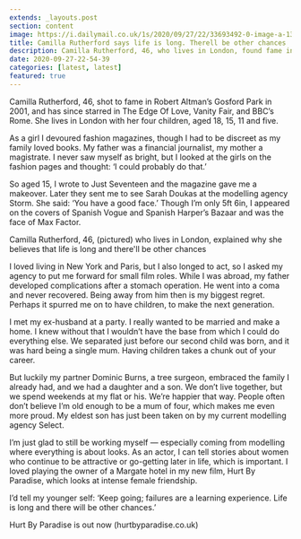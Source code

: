 ```yaml
---
extends: _layouts.post
section: content
image: https://i.dailymail.co.uk/1s/2020/09/27/22/33693492-0-image-a-132_1601243075168.jpg 
title: Camilla Rutherford says life is long. Therell be other chances  
description: Camilla Rutherford, 46, who lives in London, found fame in Robert Altmans Gosford Park in 2001. She would tell her younger self that failures are a learning experience. 
date: 2020-09-27-22-54-39 
categories: [latest, latest] 
featured: true 
--- 
```

Camilla Rutherford, 46, shot to fame in Robert Altman’s Gosford Park in 2001, and has since starred in The Edge Of Love, Vanity Fair, and BBC’s Rome. She lives in London with her four children, aged 18, 15, 11 and five.

As a girl I devoured fashion magazines, though I had to be discreet as my family loved books. My father was a financial journalist, my mother a magistrate. I never saw myself as bright, but I looked at the girls on the fashion pages and thought: ‘I could probably do that.’

So aged 15, I wrote to Just Seventeen and the magazine gave me a makeover. Later they sent me to see Sarah Doukas at the modelling agency Storm. She said: ‘You have a good face.’ Though I’m only 5ft 6in, I appeared on the covers of Spanish Vogue and Spanish Harper’s Bazaar and was the face of Max Factor.

Camilla Rutherford, 46, (pictured) who lives in London, explained why she believes that life is long and there'll be other chances

I loved living in New York and Paris, but I also longed to act, so I asked my agency to put me forward for small film roles. While I was abroad, my father developed complications after a stomach operation. He went into a coma and never recovered. Being away from him then is my biggest regret. Perhaps it spurred me on to have children, to make the next generation.

I met my ex-husband at a party. I really wanted to be married and make a home. I knew without that I wouldn’t have the base from which I could do everything else. We separated just before our second child was born, and it was hard being a single mum. Having children takes a chunk out of your career.

But luckily my partner Dominic Burns, a tree surgeon, embraced the family I already had, and we had a daughter and a son. We don’t live together, but we spend weekends at my flat or his. We’re happier that way. People often don’t believe I’m old enough to be a mum of four, which makes me even more proud. My eldest son has just been taken on by my current modelling agency Select.

I’m just glad to still be working myself — especially coming from modelling where everything is about looks. As an actor, I can tell stories about women who continue to be attractive or go-getting later in life, which is important. I loved playing the owner of a Margate hotel in my new film, Hurt By Paradise, which looks at intense female friendship.

I’d tell my younger self: ‘Keep going; failures are a learning experience. Life is long and there will be other chances.’

Hurt By Paradise is out now (hurtbyparadise.co.uk) 

